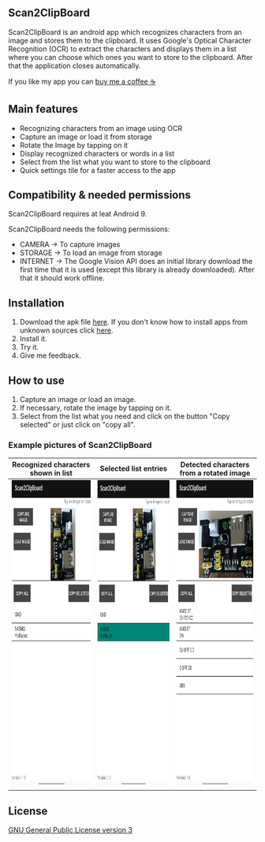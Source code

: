 <!--
  Title: Scan2Clipboard
  Description: Extract characters (letters, symbols, numbers, words, sentences), display them in a list and store what you want to your clipboard.
  Author: otaltan
  -->

## Scan2ClipBoard 

Scan2ClipBoard is an android app which recognizes characters from an image and stores them to the clipboard. 
It uses Google's Optical Character Recognition (OCR) to extract the characters
and displays them in a list where you can choose which ones you want to store to the clipboard. 
After that the application closes automatically.

If you like my app you can [buy me a coffee ☕](https://www.paypal.com/donate?hosted_button_id=VKXH39U9NER9W)

## Main features

- Recognizing characters from an image using OCR
- Capture an image or load it from storage
- Rotate the Image by tapping on it
- Display recognized characters or words in a list
- Select from the list what you want to store to the clipboard
- Quick settings tile for a faster access to the app

## Compatibility & needed permissions

Scan2ClipBoard requires at leat Android 9.

Scan2ClipBoard needs the following permissions:
- CAMERA -> To capture images
- STORAGE -> To load an image from storage
- INTERNET -> The Google Vision API does an initial library download the first time that it is used
              (except this library is already downloaded). After that it should work offline.
              
## Installation

1. Download the apk file [here](https://github.com/otaltan/Scan2ClipBoard/releases). If you don't know how to install apps from unknown sources click [here](https://www.maketecheasier.com/install-apps-from-unknown-sources-android/). 
2. Install it.
3. Try it.
4. Give me feedback.

## How to use

1. Capture an image or load an image.
2. If necessary, rotate the image by tapping on it.
3. Select from the list what you need and click on the button "Copy selected"
   or just click on "copy all".
   
### Example pictures of Scan2ClipBoard

Recognized characters shown in list | Selected list entries | Detected characters from a rotated image
--- | --- | ---
<img src="https://github.com/otaltan/Scan2ClipBoard/blob/master/Example%20Pictures/S2C_1.jpg?raw=true" width="300" height="621"/> | <img src="https://github.com/otaltan/Scan2ClipBoard/blob/master/Example%20Pictures/S2C_2.jpg?raw=true" width="300" height="621"/> | <img src="https://github.com/otaltan/Scan2ClipBoard/blob/master/Example%20Pictures/S2C_3.jpg?raw=true" width="300" height="621"/>

## License

[GNU General Public License version 3](https://www.gnu.org/licenses/gpl-3.0.txt)
